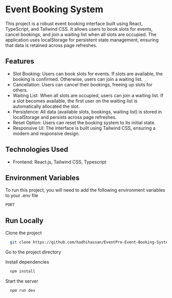 
# Event Booking System

This project is a robust event booking interface built using React, TypeScript, and Tailwind CSS. It allows users to book slots for events, cancel bookings, and join a waiting list when all slots are occupied. The application uses localStorage for persistent state management, ensuring that data is retained across page refreshes.


## Features

- Slot Booking: Users can book slots for events. If slots are available, the booking is confirmed. Otherwise, users can join a waiting list.
- Cancellation: Users can cancel their bookings, freeing up slots for others.
- Waiting List: When all slots are occupied, users can join a waiting list. If a slot becomes available, the first user on the waiting list is automatically allocated the slot.
- Persistence: All data (available slots, bookings, waiting list) is stored in localStorage and persists across page refreshes.
- Reset Option: Users can reset the booking system to its initial state.
- Responsive UI: The interface is built using Tailwind CSS, ensuring a modern and responsive design.


## Technologies Used

- Frontend: React.js, Tailwind CSS, Typescript

## Environment Variables

To run this project, you will need to add the following environment variables to your .env file

`PORT`

## Run Locally

Clone the project

```bash
  git clone https://github.com/hadhihassan/EventPro-Event-Booking-System
```

Go to the project directory

Install dependencies

```bash
  npm install
```

Start the server

```bash
  npm run dev
```
